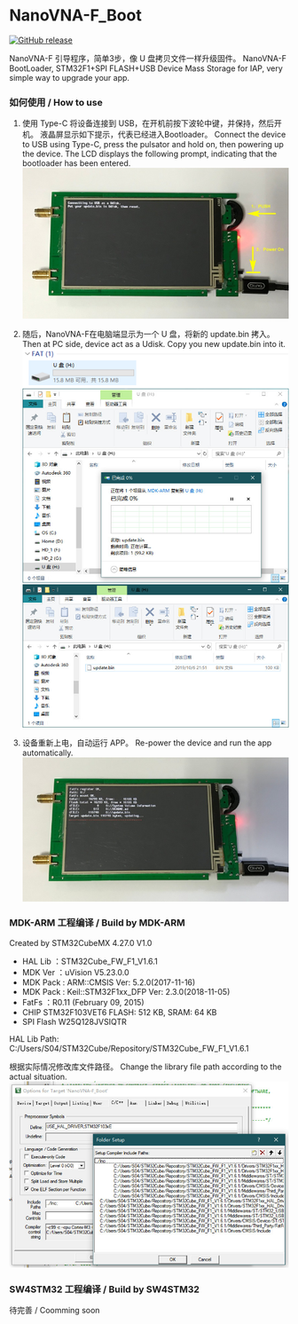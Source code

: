 # NanoVNA-F_Boot

[![GitHub release](https://img.shields.io/github/release/flyoob/NanoVNA-F_Boot.svg?style=flat)][release]

[release]: https://github.com/flyoob/NanoVNA-F_Boot/releases

NanoVNA-F  引导程序，简单3步，像 U 盘拷贝文件一样升级固件。
NanoVNA-F BootLoader, STM32F1+SPI FLASH+USB Device Mass Storage for IAP, very simple way to upgrade your app.

### 如何使用 / How to use
1. 使用 Type-C 将设备连接到 USB，在开机前按下波轮中键，并保持，然后开机。
   液晶屏显示如下提示，代表已经进入Bootloader。
   Connect the device to USB using Type-C, press the pulsator and hold on, then powering up the device.
   The LCD displays the following prompt, indicating that the bootloader has been entered.
![1](/Img/STM32.jpg)

2. 随后，NanoVNA-F在电脑端显示为一个 U 盘，将新的 update.bin 拷入。
   Then at PC side, device act as a Udisk. Copy you new update.bin into it.
![2](/Img/PC_Udisk.png)
![3](/Img/Copy_bin.jpg)
![4](/Img/Copy_bin_1.jpg)

3. 设备重新上电，自动运行 APP。
   Re-power the device and run the app automatically.
![5](/Img/STM32_RUNAPP.jpg)

### MDK-ARM 工程编译 / Build by MDK-ARM
Created by STM32CubeMX 4.27.0 V1.0
* HAL Lib  ：STM32Cube_FW_F1_V1.6.1
* MDK Ver  ：uVision V5.23.0.0
* MDK Pack : ARM::CMSIS Ver: 5.2.0(2017-11-16)
* MDK Pack : Keil::STM32F1xx_DFP Ver: 2.3.0(2018-11-05)
* FatFs    ：R0.11 (February 09, 2015)
* CHIP
STM32F103VET6 FLASH: 512 KB, SRAM: 64 KB
* SPI Flash
W25Q128JVSIQTR

HAL Lib Path: C:/Users/S04/STM32Cube/Repository/STM32Cube_FW_F1_V1.6.1

根据实际情况修改库文件路径。
Change the library file path according to the actual situation.
![6](/Img/MDK-ARM.jpg)

### SW4STM32 工程编译 / Build by SW4STM32
待完善 / Coomming soon

